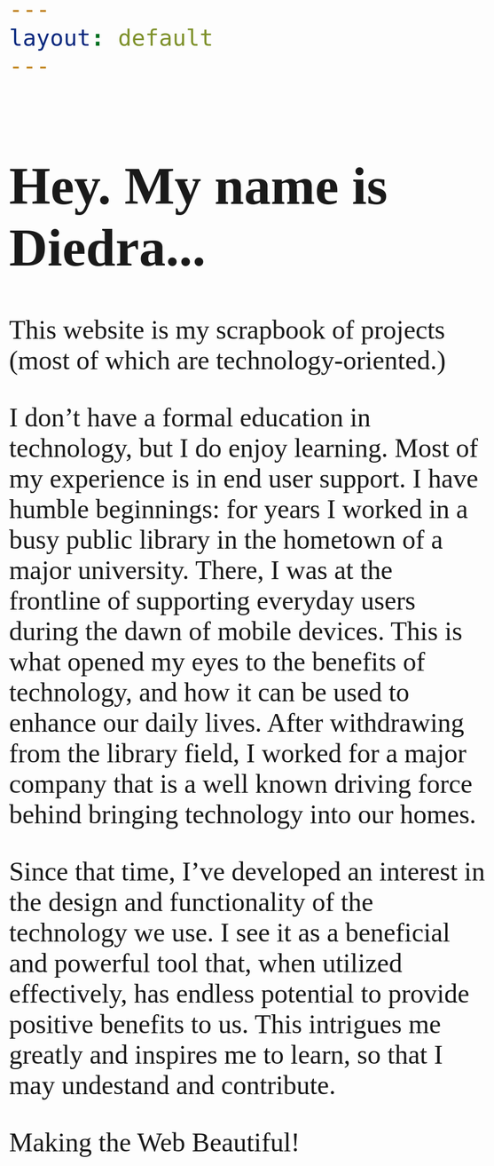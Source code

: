 ```yaml
---
layout: default
---
```


# [](#header-1)Hey. My name is Diedra...
This website is my scrapbook of projects (most of which are technology-oriented.)

I don’t have a formal education in technology, but I do enjoy learning. Most of my experience is in end user support. I have humble beginnings: for years I worked in a busy public library in the hometown of a major university. There, I was at the frontline of supporting everyday users during the dawn of mobile devices. This is what opened my eyes to the benefits of technology, and how it can be used to enhance our daily lives. After withdrawing from the library field, I worked for a major company that is a well known driving force behind bringing technology into our homes.

Since that time, I’ve developed an interest in the design and functionality of the technology we use. I see it as a beneficial and powerful tool that, when utilized effectively, has endless potential to provide positive benefits to us. This intrigues me greatly and inspires me to learn, so that I may undestand and contribute.

<html>
  <head>
    <link rel="stylesheet"
          href="https://fonts.googleapis.com/css?family=Permanent Marker">
    <style>
      body {
        font-family: 'Permanent Marker', serif;
        font-size: 48px;
      }
    </style>
  </head>
  <body>
    <div>Making the Web Beautiful!</div>
  </body>
</html>
